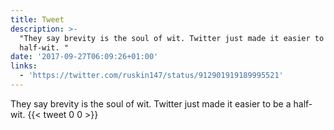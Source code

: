 ```yaml
---
title: Tweet
description: >-
  "They say brevity is the soul of wit. Twitter just made it easier to be a
  half-wit. "
date: '2017-09-27T06:09:26+01:00'
links:
  - 'https://twitter.com/ruskin147/status/912901919189995521'
---
```

They say brevity is the soul of wit. Twitter just made it easier to be a half-wit. 
      {{< tweet 0 0 >}}
    
